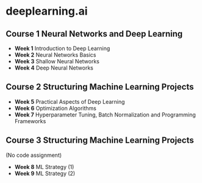 # deeplearning.ai

## Course 1 Neural Networks and Deep Learning

* __Week 1__ Introduction to Deep Learning
* __Week 2__ Neural Networks Basics
* __Week 3__ Shallow Neural Networks
* __Week 4__ Deep Neural Networks

## Course 2 Structuring Machine Learning Projects

* __Week 5__ Practical Aspects of Deep Learning
* __Week 6__ Optimization Algorithms
* __Week 7__ Hyperparameter Tuning, Batch Normalization and Programming Frameworks

## Course 3 Structuring Machine Learning Projects

(No code assignment)

* __Week 8__ ML Strategy (1)
* __Week 9__ ML Strategy (2)

